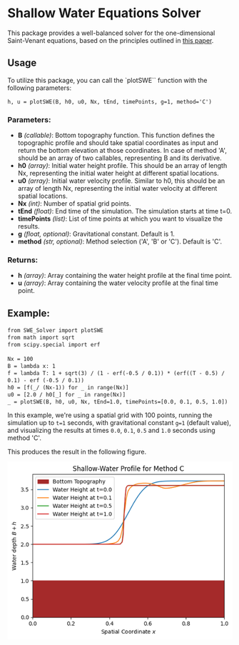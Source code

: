 # Shallow Water Equations Solver

This package provides a well-balanced solver for the one-dimensional Saint-Venant equations, based on the principles outlined in [this paper](XXX).

## Usage

To utilize this package, you can call the `plotSWE`` function with the following parameters:

```
h, u = plotSWE(B, h0, u0, Nx, tEnd, timePoints, g=1, method='C')
```
### Parameters:
* **B** _(callable)_: Bottom topography function. This function defines the topographic profile and should take spatial coordinates as input and return the bottom elevation at those coordinates. In case of method 'A', should be an array of two callables, representing B and its derivative.
* **h0** _(array)_: Initial water height profile. This should be an array of length Nx, representing the initial water height at different spatial locations.
* **u0** _(array)_: Initial water velocity profile. Similar to h0, this should be an array of length Nx, representing the initial water velocity at different spatial locations.
* **Nx** _(int)_: Number of spatial grid points.
* **tEnd** _(float)_: End time of the simulation. The simulation starts at time t=0.
* **timePoints** _(list)_: List of time points at which you want to visualize the results.
* **g** _(float, optional)_: Gravitational constant. Default is 1.
* **method** _(str, optional)_: Method selection ('A', 'B' or 'C'). Default is 'C'.

### Returns:
* **h** _(array)_: Array containing the water height profile at the final time point.
* **u** _(array)_: Array containing the water velocity profile at the final time point.

## Example:

```
from SWE_Solver import plotSWE
from math import sqrt
from scipy.special import erf

Nx = 100
B = lambda x: 1
f = lambda T: 1 + sqrt(3) / (1 - erf(-0.5 / 0.1)) * (erf((T - 0.5) / 0.1) - erf (-0.5 / 0.1))
h0 = [f(_/ (Nx-1)) for _ in range(Nx)]
u0 = [2.0 / h0[_] for _ in range(Nx)]
_ = plotSWE(B, h0, u0, Nx, tEnd=1.0, timePoints=[0.0, 0.1, 0.5, 1.0])
```

In this example, we're using a spatial grid with 100 points, running the simulation up to `t=1` seconds, with gravitational constant `g=1` (default value), and visualizing the results at times `0.0`, `0.1`, `0.5` and `1.0` seconds using method 'C'.

This produces the result in the following figure.

![](https://github.com/DanielCortild/SWE-Solver/blob/main/fig.png?raw=true)